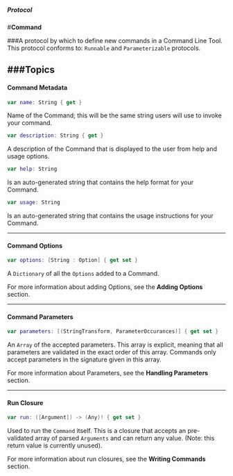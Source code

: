 ##### Protocol
#**Command**

###A protocol by which to define new commands in a Command Line Tool. This protocol conforms to: `Runnable` and `Parameterizable` protocols.

###**Topics**
---
#### Command Metadata                
``` swift
var name: String { get }
```
Name of the Command; this will be the same string users will use to invoke your command.

``` swift
var description: String { get }
```
A description of the Command that is displayed to the user from help and usage options.

``` swift
var help: String
```
Is an auto-generated string that contains the help format for your Command.

``` swift
var usage: String
```
Is an auto-generated string that contains the usage instructions for your Command.

---
#### Command Options                
``` swift
var options: [String : Option] { get set }
```
A `Dictionary` of all the `Options` added to a Command.

For more information about adding Options, see the **Adding Options** section.

---
#### Command Parameters                
``` swift
var parameters: [(StringTransform, ParameterOccurances)] { get set }
```
An `Array` of the accepted parameters. This array is explicit, meaning that all parameters are validated in the exact order of this array. Commands only accept parameters in the signature given in this array.

For more information about Parameters, see the **Handling Parameters** section.

---
#### Run Closure                
``` swift
var run: ([Argument]) -> (Any)! { get set }
```
Used to run the `Command` itself. This is a closure that accepts an pre-validated array of parsed `Arguments` and can return any value. (Note: this return value is currently unused).

For more information about run closures, see the **Writing Commands** section.
